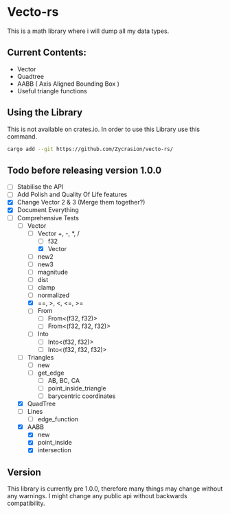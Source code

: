 # Vecto-rs
This is a math library where i will dump all my data types.

## Current Contents:
-   Vector
-   Quadtree
-   AABB ( Axis Aligned Bounding Box )
-   Useful triangle functions

## Using the Library
This is not available on crates.io.
In order to use this Library use this command.
```bash
cargo add --git https://github.com/Zycrasion/vecto-rs/
```

## Todo before releasing version 1.0.0
- [ ] Stabilise the API
- [ ] Add Polish and Quality Of Life features
- [x] Change Vector 2 & 3 (Merge them together?)
- [x] Document Everything
- [ ] Comprehensive Tests
  - [ ] Vector
    - [ ] Vector +, -, *, /
      - [ ] f32
      - [x] Vector
    - [ ] new2
    - [ ] new3
    - [ ] magnitude
    - [ ] dist
    - [ ] clamp
    - [ ] normalized
    - [x] ==, >, <, <=, >=
    - [ ] From
      - [ ] From<(f32, f32)>
      - [ ] From<(f32, f32, f32)>
    - [ ] Into
      - [ ] Into<(f32, f32)>
      - [ ] Into<(f32, f32, f32)>
  - [ ] Triangles
    - [ ] new
    - [ ] get_edge
      - [ ] AB, BC, CA
      - [ ] point_inside_triangle
      - [ ] barycentric coordinates
  - [x] QuadTree
  - [ ] Lines
    - [ ] edge_function
  - [x] AABB
    - [x] new
    - [x] point_inside
    - [x] intersection

## Version
This library is currently pre 1.0.0, therefore many things may change without any warnings. I might change any public api without backwards compatibility.
